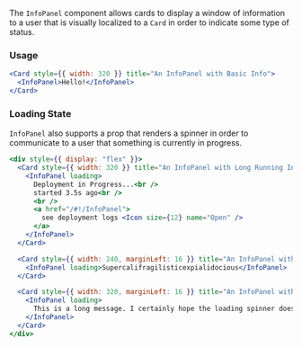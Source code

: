 The `InfoPanel` component allows cards to display a window of information to a user that is visually localized to a `Card` in order to indicate some type of status.

### Usage

```jsx
<Card style={{ width: 320 }} title="An InfoPanel with Basic Info">
  <InfoPanel>Hello!</InfoPanel>
</Card>
```

### Loading State

`InfoPanel` also supports a prop that renders a spinner in order to communicate to a user that something is currently in progress.

```jsx
<div style={{ display: "flex" }}>
  <Card style={{ width: 320 }} title="An InfoPanel with Long Running Info">
    <InfoPanel loading>
      Deployment in Progress...<br />
      started 3.5s ago<br />
      <br />
      <a href="/#!/InfoPanel">
        see deployment logs <Icon size={12} name="Open" />
      </a>
    </InfoPanel>
  </Card>

  <Card style={{ width: 240, marginLeft: 16 }} title="An InfoPanel with a Long Word">
    <InfoPanel loading>Supercalifragilisticexpialidocious</InfoPanel>
  </Card>

  <Card style={{ width: 320, marginLeft: 16 }} title="An InfoPanel with a Long Message">
    <InfoPanel loading>
      This is a long message. I certainly hope the loading spinner does not eclipse the text.
    </InfoPanel>
  </Card>
</div>
```
